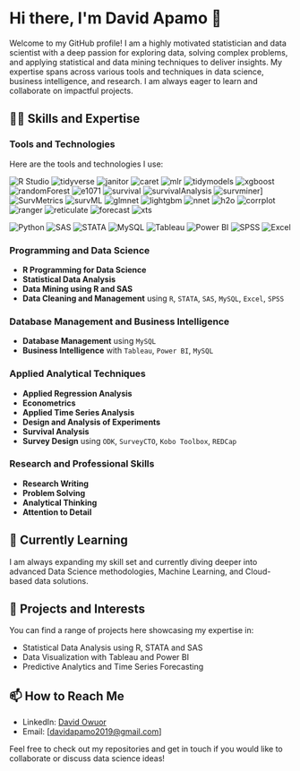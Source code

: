 # Hi there, I'm David Apamo 👋

Welcome to my GitHub profile! I am a highly motivated statistician and data scientist with a deep passion for exploring data, solving complex problems, and applying statistical and data mining techniques to deliver insights. My expertise spans across various tools and techniques in data science, business intelligence, and research. I am always eager to learn and collaborate on impactful projects.

## 👨‍💻 Skills and Expertise

### Tools and Technologies
Here are the tools and technologies I use:

![R Studio](https://img.shields.io/badge/R%20Studio-75AADB?style=for-the-badge&logo=rstudio&logoColor=white)
![tidyverse](https://img.shields.io/badge/tidyverse-276DC3?style=for-the-badge&logo=r&logoColor=white)
![janitor](https://img.shields.io/badge/janitor-276DC3?style=for-the-badge&logo=r&logoColor=white)
![caret](https://img.shields.io/badge/caret-276DC3?style=for-the-badge&logo=r&logoColor=white)
![mlr](https://img.shields.io/badge/mlr-276DC3?style=for-the-badge&logo=r&logoColor=white)
![tidymodels](https://img.shields.io/badge/tidymodels-276DC3?style=for-the-badge&logo=r&logoColor=white)
![xgboost](https://img.shields.io/badge/xgboost-276DC3?style=for-the-badge&logo=r&logoColor=white)
![randomForest](https://img.shields.io/badge/randomForest-276DC3?style=for-the-badge&logo=r&logoColor=white)
![e1071](https://img.shields.io/badge/e1071-276DC3?style=for-the-badge&logo=r&logoColor=white)
![survival](https://img.shields.io/badge/survival-276DC3?style=for-the-badge&logo=r&logoColor=white)
![survivalAnalysis](https://img.shields.io/badge/survivalAnalysis-276DC3?style=for-the-badge&logo=r&logoColor=white)
![survminer](https://img.shields.io/badge/survminer-276DC3?style=for-the-badge&logo=r&logoColor=white)]
![SurvMetrics](https://img.shields.io/badge/SurvMetrics-276DC3?style=for-the-badge&logo=r&logoColor=white)
![survML](https://img.shields.io/badge/survML-276DC3?style=for-the-badge&logo=r&logoColor=white)
![glmnet](https://img.shields.io/badge/glmnet-276DC3?style=for-the-badge&logo=r&logoColor=white)
![lightgbm](https://img.shields.io/badge/lightgbm-276DC3?style=for-the-badge&logo=r&logoColor=white)
![nnet](https://img.shields.io/badge/nnet-276DC3?style=for-the-badge&logo=r&logoColor=white)
![h2o](https://img.shields.io/badge/h2o-276DC3?style=for-the-badge&logo=r&logoColor=white)
![corrplot](https://img.shields.io/badge/corrplot-276DC3?style=for-the-badge&logo=r&logoColor=white)
![ranger](https://img.shields.io/badge/ranger-276DC3?style=for-the-badge&logo=r&logoColor=white)
![reticulate](https://img.shields.io/badge/reticulate-276DC3?style=for-the-badge&logo=r&logoColor=white)
![forecast](https://img.shields.io/badge/forecast-276DC3?style=for-the-badge&logo=r&logoColor=white)
![xts](https://img.shields.io/badge/xts-276DC3?style=for-the-badge&logo=r&logoColor=white)

![Python](https://img.shields.io/badge/Python-3776AB?style=for-the-badge&logo=python&logoColor=white)
![SAS](https://img.shields.io/badge/SAS-003DA5?style=for-the-badge&logo=sas&logoColor=white)
![STATA](https://img.shields.io/badge/STATA-1A7C9A?style=for-the-badge&logo=stata&logoColor=white)
![MySQL](https://img.shields.io/badge/MySQL-4479A1?style=for-the-badge&logo=mysql&logoColor=white)
![Tableau](https://img.shields.io/badge/Tableau-E97627?style=for-the-badge&logo=tableau&logoColor=white)
![Power BI](https://img.shields.io/badge/Power%20BI-F2C811?style=for-the-badge&logo=power-bi&logoColor=white)
![SPSS](https://img.shields.io/badge/SPSS-003DA5?style=for-the-badge&logo=spss&logoColor=white)
![Excel](https://img.shields.io/badge/Excel-217346?style=for-the-badge&logo=microsoft-excel&logoColor=white)

### Programming and Data Science
- **R Programming for Data Science**
- **Statistical Data Analysis**
- **Data Mining using R and SAS**
- **Data Cleaning and Management** using `R`, `STATA`, `SAS`, `MySQL`, `Excel`, `SPSS`
  
### Database Management and Business Intelligence
- **Database Management** using `MySQL`
- **Business Intelligence** with `Tableau`, `Power BI`, `MySQL`

### Applied Analytical Techniques
- **Applied Regression Analysis**
- **Econometrics**
- **Applied Time Series Analysis**
- **Design and Analysis of Experiments**
- **Survival Analysis**
- **Survey Design** using `ODK`, `SurveyCTO`, `Kobo Toolbox`, `REDCap`

### Research and Professional Skills
- **Research Writing**
- **Problem Solving**
- **Analytical Thinking**
- **Attention to Detail**

## 🌱 Currently Learning
I am always expanding my skill set and currently diving deeper into advanced Data Science methodologies, Machine Learning, and Cloud-based data solutions.

## 🔭 Projects and Interests
You can find a range of projects here showcasing my expertise in:
- Statistical Data Analysis using R, STATA and SAS
- Data Visualization with Tableau and Power BI
- Predictive Analytics and Time Series Forecasting

## 📫 How to Reach Me
- LinkedIn: [David Owuor](in/david-owuor-74a6ab225)
- Email: [davidapamo2019@gmail.com]
  
Feel free to check out my repositories and get in touch if you would like to collaborate or discuss data science ideas!
